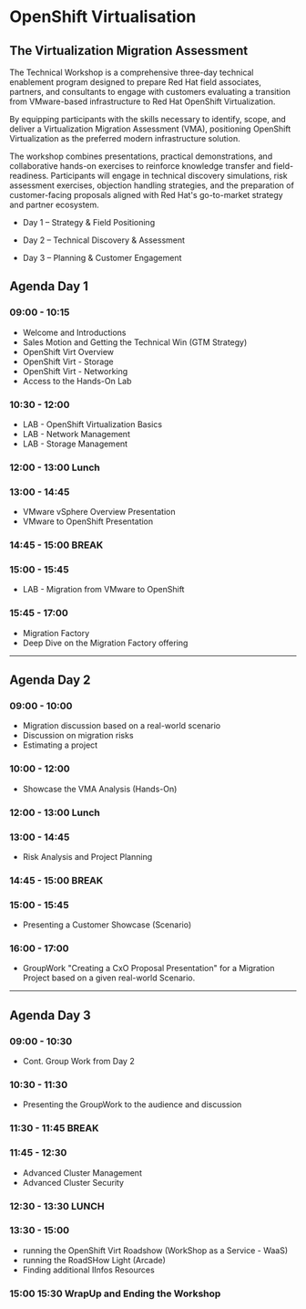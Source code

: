 # OpenShift Virtualisation
## The Virtualization Migration Assessment
The Technical Workshop is a comprehensive three-day technical enablement program designed to prepare Red Hat field associates, partners, and consultants to engage with customers evaluating a transition from VMware-based infrastructure to Red Hat OpenShift Virtualization.

By equipping participants with the skills necessary to identify, scope, and deliver a Virtualization Migration Assessment (VMA), positioning OpenShift Virtualization as the preferred modern infrastructure solution.

The workshop combines presentations, practical demonstrations, and collaborative hands-on exercises to reinforce knowledge transfer and field-readiness. Participants will engage in technical discovery simulations, risk assessment exercises, objection handling strategies, and the preparation of customer-facing proposals aligned with Red Hat's go-to-market strategy and partner ecosystem.

+ Day 1 – Strategy & Field Positioning

+ Day 2 – Technical Discovery & Assessment

+ Day 3 – Planning & Customer Engagement


## Agenda Day 1
### 09:00 - 10:15
* Welcome and Introductions
* Sales Motion and Getting the Technical Win (GTM Strategy)
* OpenShift Virt Overview
* OpenShift Virt - Storage
* OpenShift Virt - Networking
* Access to the Hands-On Lab
### 10:30 - 12:00
* LAB - OpenShift Virtualization Basics
* LAB - Network Management
* LAB - Storage Management
### 12:00 - 13:00 Lunch
### 13:00 - 14:45
* VMware vSphere Overview Presentation
* VMware to OpenShift Presentation
### 14:45 - 15:00 BREAK
### 15:00 - 15:45
* LAB - Migration from VMware to OpenShift
### 15:45 - 17:00
* Migration Factory
* Deep Dive on the Migration Factory offering
----------------
## Agenda Day 2
### 09:00 - 10:00
* Migration discussion based on a real-world scenario 
* Discussion on migration risks 
* Estimating a project
### 10:00 - 12:00
* Showcase the VMA Analysis (Hands-On)
### 12:00 - 13:00 Lunch
### 13:00 - 14:45
* Risk Analysis and Project Planning 
### 14:45 - 15:00 BREAK
### 15:00 - 15:45
* Presenting a Customer Showcase (Scenario)
### 16:00 - 17:00
* GroupWork "Creating a CxO Proposal Presentation" for a Migration Project based on a given real-world Scenario. 
--------------
## Agenda Day 3
### 09:00 - 10:30 
* Cont. Group Work from Day 2 
### 10:30 - 11:30 
* Presenting the GroupWork to the audience and discussion
### 11:30 - 11:45 BREAK
### 11:45 - 12:30
* Advanced Cluster Management
* Advanced Cluster Security
### 12:30 - 13:30 LUNCH
### 13:30 - 15:00
* running the OpenShift Virt Roadshow (WorkShop as a Service - WaaS)
* running the RoadSHow Light (Arcade)
* Finding additional IInfos Resources
### 15:00 15:30 WrapUp and Ending the Workshop

